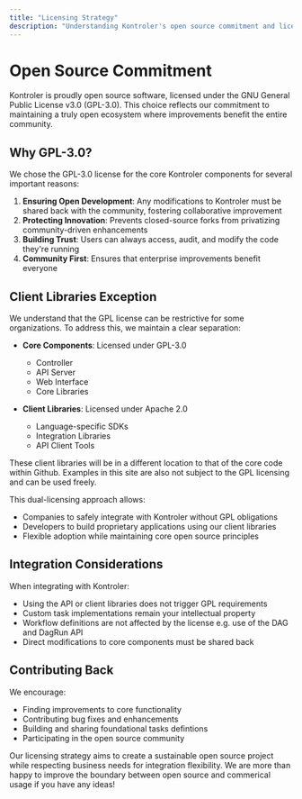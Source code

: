 ```yaml
---
title: "Licensing Strategy"
description: "Understanding Kontroler's open source commitment and licensing approach"
---
```


# Open Source Commitment

Kontroler is proudly open source software, licensed under the GNU General Public License v3.0 (GPL-3.0). This choice reflects our commitment to maintaining a truly open ecosystem where improvements benefit the entire community.

## Why GPL-3.0?

We chose the GPL-3.0 license for the core Kontroler components for several important reasons:

1. **Ensuring Open Development**: Any modifications to Kontroler must be shared back with the community, fostering collaborative improvement
2. **Protecting Innovation**: Prevents closed-source forks from privatizing community-driven enhancements
3. **Building Trust**: Users can always access, audit, and modify the code they're running
4. **Community First**: Ensures that enterprise improvements benefit everyone

## Client Libraries Exception

We understand that the GPL license can be restrictive for some organizations. To address this, we maintain a clear separation:

- **Core Components**: Licensed under GPL-3.0
  - Controller
  - API Server
  - Web Interface
  - Core Libraries

- **Client Libraries**: Licensed under Apache 2.0
  - Language-specific SDKs
  - Integration Libraries
  - API Client Tools

These client libraries will be in a different location to that of the core code within Github. Examples in this site are also not subject to the GPL licensing and can be used freely.

This dual-licensing approach allows:
- Companies to safely integrate with Kontroler without GPL obligations
- Developers to build proprietary applications using our client libraries
- Flexible adoption while maintaining core open source principles

## Integration Considerations

When integrating with Kontroler:

- Using the API or client libraries does not trigger GPL requirements
- Custom task implementations remain your intellectual property
- Workflow definitions are not affected by the license e.g. use of the DAG and DagRun API
- Direct modifications to core components must be shared back

## Contributing Back

We encourage:
- Finding improvements to core functionality
- Contributing bug fixes and enhancements
- Building and sharing foundational tasks defintions
- Participating in the open source community

Our licensing strategy aims to create a sustainable open source project while respecting business needs for integration flexibility. We are more than happy to improve the boundary between open source and commerical usage if you have any ideas!

